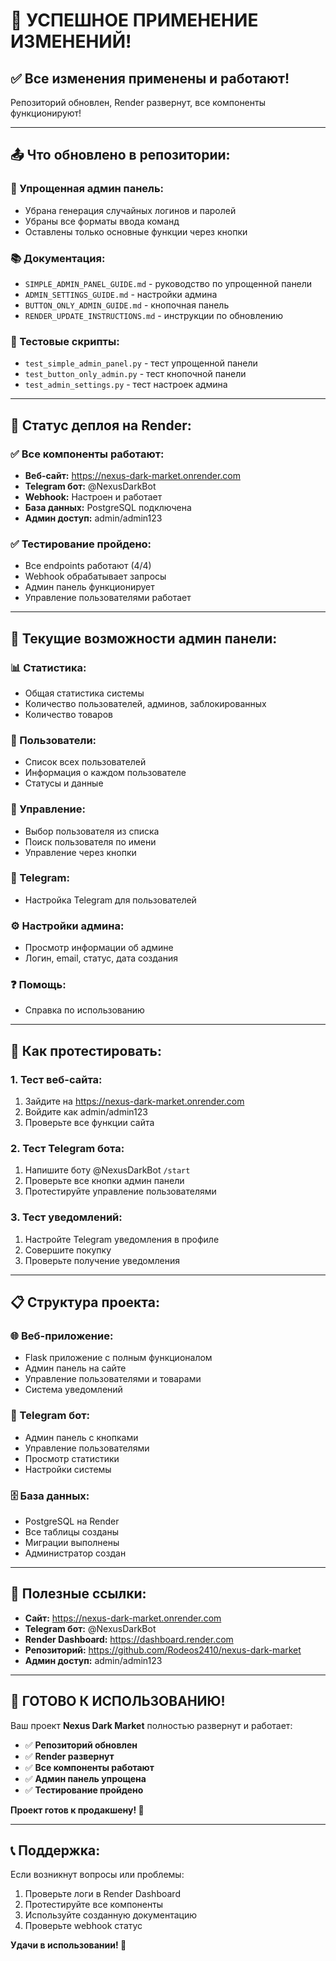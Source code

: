 # 🎉 УСПЕШНОЕ ПРИМЕНЕНИЕ ИЗМЕНЕНИЙ!

## ✅ **Все изменения применены и работают!**

Репозиторий обновлен, Render развернут, все компоненты функционируют!

---

## 📤 **Что обновлено в репозитории:**

### **🔧 Упрощенная админ панель:**
- Убрана генерация случайных логинов и паролей
- Убраны все форматы ввода команд
- Оставлены только основные функции через кнопки

### **📚 Документация:**
- `SIMPLE_ADMIN_PANEL_GUIDE.md` - руководство по упрощенной панели
- `ADMIN_SETTINGS_GUIDE.md` - настройки админа
- `BUTTON_ONLY_ADMIN_GUIDE.md` - кнопочная панель
- `RENDER_UPDATE_INSTRUCTIONS.md` - инструкции по обновлению

### **🧪 Тестовые скрипты:**
- `test_simple_admin_panel.py` - тест упрощенной панели
- `test_button_only_admin.py` - тест кнопочной панели
- `test_admin_settings.py` - тест настроек админа

---

## 🚀 **Статус деплоя на Render:**

### **✅ Все компоненты работают:**
- **Веб-сайт:** https://nexus-dark-market.onrender.com
- **Telegram бот:** @NexusDarkBot
- **Webhook:** Настроен и работает
- **База данных:** PostgreSQL подключена
- **Админ доступ:** admin/admin123

### **✅ Тестирование пройдено:**
- Все endpoints работают (4/4)
- Webhook обрабатывает запросы
- Админ панель функционирует
- Управление пользователями работает

---

## 🎯 **Текущие возможности админ панели:**

### **📊 Статистика:**
- Общая статистика системы
- Количество пользователей, админов, заблокированных
- Количество товаров

### **👥 Пользователи:**
- Список всех пользователей
- Информация о каждом пользователе
- Статусы и данные

### **🔧 Управление:**
- Выбор пользователя из списка
- Поиск пользователя по имени
- Управление через кнопки

### **📱 Telegram:**
- Настройка Telegram для пользователей

### **⚙️ Настройки админа:**
- Просмотр информации об админе
- Логин, email, статус, дата создания

### **❓ Помощь:**
- Справка по использованию

---

## 🧪 **Как протестировать:**

### **1. Тест веб-сайта:**
1. Зайдите на https://nexus-dark-market.onrender.com
2. Войдите как admin/admin123
3. Проверьте все функции сайта

### **2. Тест Telegram бота:**
1. Напишите боту @NexusDarkBot `/start`
2. Проверьте все кнопки админ панели
3. Протестируйте управление пользователями

### **3. Тест уведомлений:**
1. Настройте Telegram уведомления в профиле
2. Совершите покупку
3. Проверьте получение уведомления

---

## 📋 **Структура проекта:**

### **🌐 Веб-приложение:**
- Flask приложение с полным функционалом
- Админ панель на сайте
- Управление пользователями и товарами
- Система уведомлений

### **🤖 Telegram бот:**
- Админ панель с кнопками
- Управление пользователями
- Просмотр статистики
- Настройки системы

### **🗄️ База данных:**
- PostgreSQL на Render
- Все таблицы созданы
- Миграции выполнены
- Администратор создан

---

## 🔗 **Полезные ссылки:**

- **Сайт:** https://nexus-dark-market.onrender.com
- **Telegram бот:** @NexusDarkBot
- **Render Dashboard:** https://dashboard.render.com
- **Репозиторий:** https://github.com/Rodeos2410/nexus-dark-market
- **Админ доступ:** admin/admin123

---

## 🎉 **ГОТОВО К ИСПОЛЬЗОВАНИЮ!**

Ваш проект **Nexus Dark Market** полностью развернут и работает:

- ✅ **Репозиторий обновлен**
- ✅ **Render развернут**
- ✅ **Все компоненты работают**
- ✅ **Админ панель упрощена**
- ✅ **Тестирование пройдено**

**Проект готов к продакшену! 🚀**

---

## 📞 **Поддержка:**

Если возникнут вопросы или проблемы:
1. Проверьте логи в Render Dashboard
2. Протестируйте все компоненты
3. Используйте созданную документацию
4. Проверьте webhook статус

**Удачи в использовании! 🎉**
